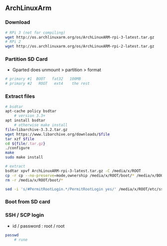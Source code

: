 ArchLinuxArm
---

### Download
```sh
# RPi 3 (not for compiling)
wget http://os.archlinuxarm.org/os/ArchLinuxARM-rpi-3-latest.tar.gz
# RPi 2
wget http://os.archlinuxarm.org/os/ArchLinuxARM-rpi-2-latest.tar.gz
```

### Partition SD Card
- Gparted does unmount > partition > format
```sh
# primary #1  BOOT   fat32   100MB  
# primary #2   ROOT   ext4    the rest
```

### Extract files  
```sh
# bsdtar
apt-cache policy bsdtar
	# version 3.3+
apt install bsdtar
	# otherwise make install
file=libarchive-3.3.2.tar.gz
wget https://www.libarchive.org/downloads/$file
tar xzf $file
cd ${file/.tar.gz}
./configure
make
sudo make install

# extract
bsdtar xpvf ArchLinuxARM-rpi-3-latest.tar.gz -C /media/x/ROOT
cp -r cp --no-preserve=mode,ownership /media/x/ROOT/boot/* /media/x/BOOT
rm -r /media/x/ROOT/boot/*

sed -i 's/#PermitRootLogin.*/PermitRootLogin yes/' /media/x/ROOT/etc/ssh/sshd_config
```

### Boot from SD card

### SSH / SCP login  
- id / password : root / root
```sh
passwd
	# rune
```
